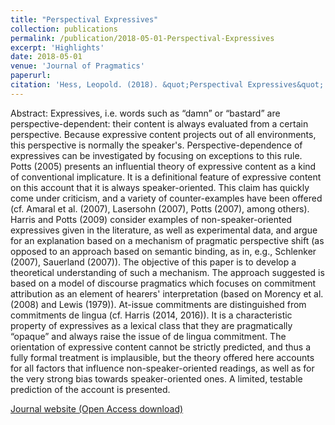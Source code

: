 ```yaml
---
title: "Perspectival Expressives"
collection: publications
permalink: /publication/2018-05-01-Perspectival-Expressives
excerpt: 'Highlights'
date: 2018-05-01
venue: 'Journal of Pragmatics'
paperurl: 
citation: 'Hess, Leopold. (2018). &quot;Perspectival Expressives&quot; <i>Journal of Pragmatics</i>. 129:13-33.'
---
```

Abstract: Expressives, i.e. words such as “damn” or “bastard” are perspective-dependent: their content is always evaluated from a certain perspective. Because expressive content projects out of all environments, this perspective is normally the speaker's. Perspective-dependence of expressives can be investigated by focusing on exceptions to this rule. Potts (2005) presents an influential theory of expressive content as a kind of conventional implicature. It is a definitional feature of expressive content on this account that it is always speaker-oriented. This claim has quickly come under criticism, and a variety of counter-examples have been offered (cf. Amaral et al. (2007), Lasersohn (2007), Potts (2007), among others). Harris and Potts (2009) consider examples of non-speaker-oriented expressives given in the literature, as well as experimental data, and argue for an explanation based on a mechanism of pragmatic perspective shift (as opposed to an approach based on semantic binding, as in, e.g., Schlenker (2007), Sauerland (2007)). The objective of this paper is to develop a theoretical understanding of such a mechanism. The approach suggested is based on a model of discourse pragmatics which focuses on commitment attribution as an element of hearers' interpretation (based on Morency et al. (2008) and Lewis (1979)). At-issue commitments are distinguished from commitments de lingua (cf. Harris (2014, 2016)). It is a characteristic property of expressives as a lexical class that they are pragmatically “opaque” and always raise the issue of de lingua commitment. The orientation of expressive content cannot be strictly predicted, and thus a fully formal treatment is implausible, but the theory offered here accounts for all factors that influence non-speaker-oriented readings, as well as for the very strong bias towards speaker-oriented ones. A limited, testable prediction of the account is presented.

[Journal website (Open Access download)](https://www.sciencedirect.com/science/article/pii/S0378216616305719)


